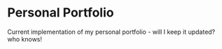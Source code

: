 # Personal Portfolio

Current implementation of my personal portfolio - will I keep it updated? who knows!
